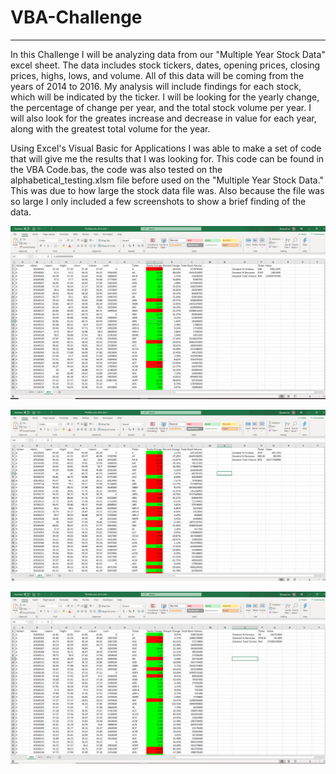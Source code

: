 # VBA-Challenge

---

  In this Challenge I will be analyzing data from our "Multiple Year Stock Data" excel sheet. The data includes stock tickers, dates, opening prices, closing prices, highs, lows, and volume. All of this data will be coming from the years of 2014 to 2016. My analysis will include findings for each stock, which will be indicated by the ticker. I will be looking for the yearly change, the percentage of change per year, and the total stock volume per year. I will also look for the greates increase and decrease in value for each year, along with the greatest total volume for the year.
 
 Using Excel's Visual Basic for Applications I was able to make a set of code that will give me the results that I was looking for. This code can be found in the VBA Code.bas, the code was also tested on the alphabetical_testing.xlsm file before used on the "Multiple Year Stock Data." This was due to how large the stock data file was. Also because the file was so large I only included a few screenshots to show a brief finding of the data. 


![](Multi_year_stock_2014.png)

![](Multi_year_stock_2015.png)

![](Multi_year_stock_2016.png)
